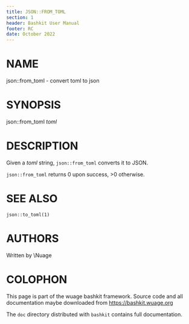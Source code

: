 ```yaml
---
title: JSON::FROM_TOML
section: 1
header: Bashkit User Manual
footer: RC
date: October 2022
---
```


# NAME

json::from_toml - convert toml to json

# SYNOPSIS

json::from_toml *toml*

# DESCRIPTION

Given a *toml* string, `json::from_toml` converts it to JSON.

`json::from_toml` returns 0 upon success, >0 otherwise.

# SEE ALSO

`json::to_toml(1)`

# AUTHORS
Written by \\Nuage

# COLOPHON
This page is part of the wuage bashkit framework. Source code and all
documentation maybe downloaded from <https://bashkit.wuage.org>

The `doc` directory distributed with `bashkit` contains full documentation.
